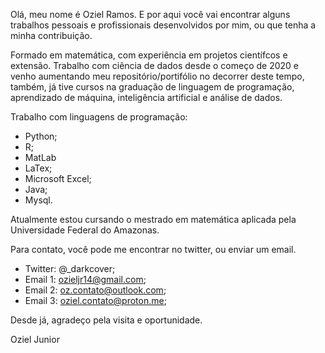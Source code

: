 Olá, meu nome é Oziel Ramos. E por aqui você vai encontrar alguns trabalhos pessoais e profissionais desenvolvidos por mim, ou que tenha a minha contribuição.

Formado em matemática, com experiência em projetos científcos e extensão. Trabalho com ciência de dados desde o começo de 2020 e venho aumentando meu repositório/portifólio no decorrer deste tempo, também, já tive cursos na graduação de linguagem de programação, aprendizado de máquina, inteligência artificial e análise de dados.

Trabalho com linguagens de programação:
- Python;
- R;
- MatLab
- LaTex;
- Microsoft Excel;
- Java;
- Mysql.

Atualmente estou cursando o mestrado em matemática aplicada pela Universidade Federal do Amazonas.

Para contato, você pode me encontrar no twitter, ou enviar um email.
- Twitter: @_darkcover;
- Email 1: ozieljr14@gmail.com;
- Email 2: oz.contato@outlook.com;
- Email 3: oziel.contato@proton.me;

Desde já, agradeço pela visita e oportunidade.

Oziel Junior
